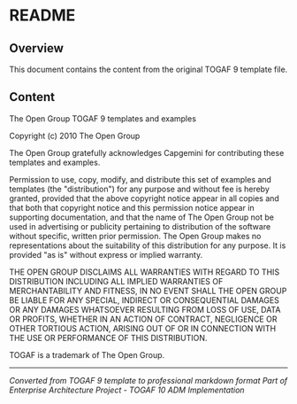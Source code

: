 # README

## Overview
This document contains the content from the original TOGAF 9 template file.

## Content

The Open Group TOGAF 9 templates and examples

Copyright (c) 2010 The Open Group

The Open Group gratefully acknowledges Capgemini for contributing these
templates and examples.

Permission to use, copy, modify, and distribute this set of examples
and templates (the "distribution") for any purpose and without fee is
hereby granted, provided that the above copyright notice appear in all
copies and that both that copyright notice and this permission notice
appear in supporting documentation, and that the name of The Open Group
not be used in advertising or publicity pertaining to distribution of
the software without specific, written prior permission. The Open Group
makes no representations about the suitability of this distribution for
any purpose.  It is provided "as is" without express or implied
warranty.

THE OPEN GROUP DISCLAIMS ALL WARRANTIES WITH REGARD TO THIS DISTRIBUTION
INCLUDING ALL IMPLIED WARRANTIES OF MERCHANTABILITY AND FITNESS, IN NO 
EVENT SHALL THE OPEN GROUP BE LIABLE FOR ANY SPECIAL, INDIRECT OR 
CONSEQUENTIAL DAMAGES OR ANY DAMAGES WHATSOEVER RESULTING FROM LOSS OF 
USE, DATA OR PROFITS, WHETHER IN AN ACTION OF CONTRACT, NEGLIGENCE OR 
OTHER TORTIOUS ACTION, ARISING OUT OF OR IN CONNECTION WITH THE USE OR 
PERFORMANCE OF THIS DISTRIBUTION.

TOGAF is a trademark of The Open Group.


---
*Converted from TOGAF 9 template to professional markdown format*
*Part of Enterprise Architecture Project - TOGAF 10 ADM Implementation*
